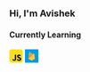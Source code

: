 
<h3> Hi, I'm Avishek </h3>

<h4> Currently Learning </h4> 

<img src="javascript.png" width="24" height="24"> <img src="firebase.png" width="24" height="24">
